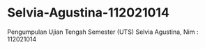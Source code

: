 # Selvia-Agustina-112021014
Pengumpulan Ujian Tengah Semester (UTS) Selvia Agustina, Nim : 112021014
